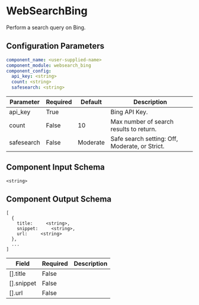 # WebSearchBing

Perform a search query on Bing.

## Configuration Parameters

```yaml
component_name: <user-supplied-name>
component_module: websearch_bing
component_config:
  api_key: <string>
  count: <string>
  safesearch: <string>
```

| Parameter | Required | Default | Description |
| --- | --- | --- | --- |
| api_key | True |  | Bing API Key. |
| count | False | 10 | Max number of search results to return. |
| safesearch | False | Moderate | Safe search setting: Off, Moderate, or Strict. |


## Component Input Schema

```
<string>
```


## Component Output Schema

```
[
  {
    title:     <string>,
    snippet:     <string>,
    url:     <string>
  },
  ...
]
```
| Field | Required | Description |
| --- | --- | --- |
| [].title | False |  |
| [].snippet | False |  |
| [].url | False |  |
